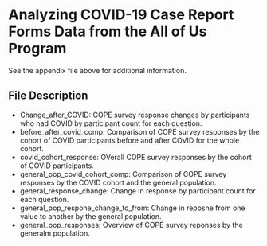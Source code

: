 # Analyzing COVID-19 Case Report Forms Data from the All of Us Program

See the appendix file above for additional information.

## File Description
- Change_after_COVID: COPE survey response changes by participants who had COVID by participant count for each question.
- before_after_covid_comp: Comparison of COPE survey responses by the cohort of COVID participants before and after COVID for the whole cohort.
- covid_cohort_response: OVerall COPE survey responses by the cohort of COVID participants.
- general_pop_covid_cohort_comp: Comparison of COPE survey responses by the COVID cohort and the general population.
- general_response_change: Change in response by participant count for each question.
- general_pop_respone_change_to_from: Change in reposne from one value to another by the general population.
- general_pop_responses: Overview of COPE survey reponses by the generalm population.
